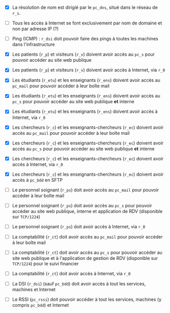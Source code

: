 - [x] La résolution de nom est dirigié par le `pc_dns`, situé dans le réseau de `r_s`.

- [ ] Tous les accès à Internet se font exclusivement par nom de domaine et non par adresse IP (?)

- [  ] Ping (ICMP) : `r_dsi` doit pouvoir faire des pings à toutes les machines dans l'infrastructure

- [x] Les patients (`r_p`) et visiteurs (`r_v`) doivent avoir accès au `pc_s` pour pouvoir accéder au site web publique
- [x] Les patients (`r_p`) et visiteurs (`r_v`) doivent avoir accès à Internet, via `r_0`

- [x] Les étudiants (`r_etu`) et les enseignants (`r_ens`) doivent avoir accès au `pc_mail` pour pouvoir accéder à leur boîte mail
- [x] Les étudiants (`r_etu`) et les enseignants (`r_ens`) doivent avoir accès au `pc_s` pour pouvoir accéder au site web publique **et** interne
- [x] Les étudiants (`r_etu`) et les enseignants (`r_ens`) doivent avoir accès à Internet, via `r_0`

- [x] Les chercheurs (`r_c`) et les enseignants-chercheurs (`r_ec`) doivent avoir accès au `pc_mail` pour pouvoir accéder à leur boîte mail
- [x] Les chercheurs (`r_c`) et les enseignants-chercheurs (`r_ec`) doivent avoir accès au `pc_s` pour pouvoir accéder au site web publique **et** interne
- [x] Les chercheurs (`r_c`) et les enseignants-chercheurs (`r_ec`) doivent avoir accès à Internet, via `r_0`
- [x] Les chercheurs (`r_c`) et les enseignants-chercheurs (`r_ec`) doivent avoir accès à `pc_bdd` en SFTP

- [ ] Le personnel soignant (`r_ps`) doit avoir accès au `pc_mail` pour pouvoir accéder à leur boîte mail
- [ ] Le personnel soignant (`r_ps`) doit avoir accès au `pc_s` pour pouvoir accéder au site web publique, interne et application de RDV (disponible sur `TCP/1224`)
- [ ] Le personnel soignant (`r_ps`) doit avoir accès à Internet, via `r_0`

- [ ] La comptabilité (`r_ct`) doit avoir accès au `pc_mail` pour pouvoir accéder à leur boîte mail
- [ ] La comptabilité (`r_ct`) doit avoir accès au `pc_s` pour pouvoir accéder au site web publique et à l'application de gestion de RDV (disponible sur `TCP/1224`) pour le suivi financier
- [ ] La comptabilité (`r_ct`) doit avoir accès à Internet, via `r_0`

- [ ] La DSI (`r_dsi`) (sauf `pc_bdd`) doit avoir accès à tout les services, machines et Internet
- [ ] Le RSSI (`pc_rssi`) doit pouvoir accéder à tout les services, machines (y compris `pc_bdd`) et Internet
